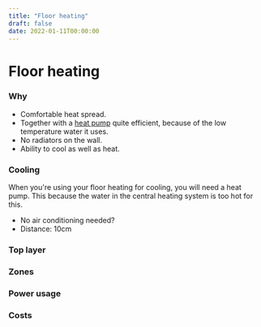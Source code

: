 ```yaml
---
title: "Floor heating"
draft: false
date: 2022-01-11T00:00:00
---
```


# Floor heating

### Why
- Comfortable heat spread.
- Together with a [heat pump](/tech/heat-pump) quite efficient, because of the low temperature water it uses.
- No radiators on the wall.
- Ability to cool as well as heat.

### Cooling
When you're using your floor heating for cooling, you will need a heat pump. This because the water in the central heating system is too hot for this.

- No air conditioning needed?
- Distance: 10cm


### Top layer

### Zones

### Power usage

### Costs

